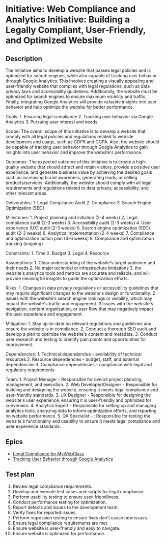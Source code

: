 # Initiative: Web Compliance and Analytics Initiative: Building a Legally Compliant, User-Friendly, and Optimized Website
## Description
The initiative aims to develop a website that passes legal policies and is optimized for search engines, while also 
capable of tracking user behavior through Google Analytics. This involves creating a visually appealing and user-friendly
website that complies with legal regulations, such as data privacy laws and accessibility guidelines. Additionally, the 
website must be optimized for search engines to ensure maximum visibility and traffic. Finally, integrating Google 
Analytics will provide valuable insights into user behavior and help optimize the website for better performance.

Goals: 
    1. Ensuring legal compliance
    2. Tracking user behavior via Google Analytics
    3. Pursuing user interest and needs

Scope:  The overall scope of this initiative is to develop a website that  comply with all legal policies and regulations 
related to website development and usage, such as GDPR and CCPA. Also, the website should be capable of tracking user
behavior through Google Analytics to gain insights into user behavior and 
improve the website's performance.

Outcomes: The expected outcome of this initiative is to create a high-quality website that should attract and retain 
visitors, provide a positive user experience, and generate business value by achieving the desired goals such as 
increasing brand awareness, generating leads, or selling products/services. Additionally, the website should comply with 
all legal requirements and regulations related to data privacy, accessibility, and other relevant areas.

Deliverables: 
    1. Legal Compliance Audit
    2. Compliance
    3. Search Engine Optimization (SEO)

Milestones: 
    1. Project planning and initiation (2-4 weeks)
    2. Legal compliance audit (2-3 weeks)
    3. Accessibility audit (2-3 weeks)
    4. User experience (UX) audit (2-3 weeks)
    5. Search engine optimization (SEO) audit (2-3 weeks)
    6. Analytics implementation (2-4 weeks)
    7. Compliance and optimization action plan (4-6 weeks)
    8. Compliance and optimization tracking (ongoing)

Constraints: 
    1. Time 
    2. Budget
    3. Legal
    4. Resource

Assumptions: 
    1. Clear understanding of the website's target audience and their needs
    2. No major technical or infrastructure limitations
    3. the website's analytics tools and metrics are accurate and reliable, and will provide meaningful insights to 
guide the optimization efforts.

Risks: 
    1. Changes in data privacy regulations or accessibility guidelines that may require significant changes to the 
website's design or functionality.
    2. Issues with the website's search engine rankings or visibility, which may impact the website's traffic and engagement.
    3.Issues with the website's navigation, content organization, or user flow that may negatively impact the user
experience and engagement. 

Mitigation:
    1.  Stay up-to-date on relevant regulations and guidelines and ensure the website is in compliance.
    2. Conduct a thorough SEO audit and develop a plan to optimize the website's content and metadata.
    3.  Conduct user research and testing to identify pain points and opportunities for improvement.

Dependencies: 
    1. Technical dependencies - availability of technical resources
    2. Resource dependencies - budget, staff, and external dependencies
    3. Compliance dependencies - compliance with legal and regulatory requirements

Team: 
    1. Project Manager - Responsible for overall project planning, management, and execution.
    2. Web Developer/Designer - Responsible for building and designing the website, ensuring it meets legal compliance 
and user-friendly standards.
    3. UX Designer - Responsible for designing the website's user experience, ensuring it is user-friendly and optimized 
for conversion.
    4. Analytics Expert - Responsible for setting up and managing analytics tools, analyzing data to inform optimization
efforts, and reporting on website performance.
    5. QA Specialist - : Responsible for testing the website's functionality and usability to ensure it meets legal
compliance and user experience standards.

## Epics
* [Legal Compliance for MyWebClass](https://github.com/tawana0518/mywebclass-agile-docs/blob/main/documentation/theme_1:MyWebClass_Website_Development/initiative/Epic1/epic1.md)
* [Tracking User Behavior through Google Analytics](https://github.com/tawana0518/mywebclass-agile-docs/blob/main/documentation/theme_1:MyWebClass_Website_Development/initiative/Epic2/epic2.md)

## Test plan
1. Review legal compliance requirements.
2. Develop and execute test cases and scripts for legal compliance.
3. Perform usability testing to ensure user-friendliness.
4. Conduct performance testing for optimization.
5. Report defects and issues to the development team.
6. Verify fixes for reported issues.
7. Perform regression testing to ensure fixes don't cause new issues.
8. Ensure legal compliance requirements are met.
9. Ensure website is user-friendly and easy to navigate.
10. Ensure website is optimized for performance.

